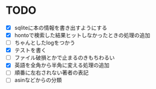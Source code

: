 # TODO

- [x] sqliteに本の情報を書き出すようにする
- [x] hontoで検索した結果ヒットしなかったときの処理の追加
- [ ] ちゃんとしたlogをつかう
- [x] テストを書く
- [ ] ファイル破損とかで止まるのきもちわるい
- [x] 英語を全角から半角に変える処理の追加
- [ ] 順番に左右されない著者の表記
- [ ] asinなどからの分類
